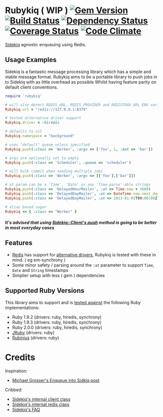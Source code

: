 # Rubykiq ( WIP ) [![Gem Version](https://badge.fury.io/rb/rubykiq.png)][gem] [![Build Status](https://travis-ci.org/karlfreeman/rubykiq.png?branch=master)][travis] [![Dependency Status](https://gemnasium.com/karlfreeman/rubykiq.png?travis)][gemnasium] [![Coverage Status](https://coveralls.io/repos/karlfreeman/rubykiq/badge.png?branch=master)][coveralls] [![Code Climate](https://codeclimate.com/github/karlfreeman/rubykiq.png)][codeclimate]

[Sidekiq] agnostic enqueuing using Redis.

[gem]: https://rubygems.org/gems/rubykiq
[travis]: http://travis-ci.org/karlfreeman/rubykiq
[gemnasium]: https://gemnasium.com/karlfreeman/rubykiq
[coveralls]: https://coveralls.io/r/karlfreeman/rubykiq
[codeclimate]: https://codeclimate.com/github/karlfreeman/rubykiq

[sidekiq]: http://mperham.github.com/sidekiq/

## Usage Examples
Sidekiq is a fantastic message processing library which has a simple and stable message format. Rubykiq aims to be a portable library to push jobs in to Sidekiq with as little overhead as possible Whilst having feature parity on default client conventions.

```ruby
require 'rubykiq'

# will also detect REDIS_URL, REDIS_PROVIDER and REDISTOGO_URL ENV variables
Rubykiq.url = "redis://127.0.0.1:6379"

# tested alternative driver support
Rubykiq.driver = :hiredis

# defaults to nil
Rubykiq.namespace = "background"

# uses "default" queue unless specified
Rubykiq.push(:class => 'Worker', :args => ['foo', 1, :bat => 'bar'])

# args are optionally set to empty
Rubykiq.push(:class => 'Scheduler', :queue => 'scheduler')

# will bulk commit when sending multiple jobs
Rubykiq.push(:class => 'Worker', :args => [['foo'],['bar']]) 

# at param can be a 'Time', 'Date' or any 'Time.parse'-able strings
Rubykiq.push(:class => 'DelayedHourMailer', :at => Time.now + 3600)
Rubykiq.push(:class => 'DelayedDayMailer', :at => DateTime.now.next_day)
Rubykiq.push(:class => 'DelayedDayMailer', :at => 2013-01-01T09:00:00Z)

# alias based sugar
Rubykiq << { :class => "Worker" }

```

##### It's advised that using [Sidekiq::Client's push] method is going to be better in most everyday cases

[sidekiq::client's push]: https://github.com/mperham/sidekiq/blob/master/lib/sidekiq/client.rb#L36

## Features

* [Redis][] has support for [alternative drivers](https://github.com/redis/redis-rb#alternate-drivers), Rubykiq is tested with these in mind. ( eg em-synchrony )
* Some minor safety / parsing around the `:at` parameter to support `Time`, `Date` and `String` timestamps
* Simplier setup with less ( gem ) dependencies

[redis]: https://github.com/redis/redis-rb

## Supported Ruby Versions
This library aims to support and is [tested against][travis] the following Ruby
implementations:

* Ruby 1.9.2 (drivers: ruby, hiredis, synchrony)
* Ruby 1.9.3 (drivers: ruby, hiredis, synchrony)
* Ruby 2.0.0 (drivers: ruby, hiredis, synchrony)
* [JRuby][] (drivers: ruby)
* [Rubinius][] (drivers: ruby)

[jruby]: http://www.jruby.org/
[rubinius]: http://rubini.us/

# Credits

Inspiration:

- [Michael Grosser's Enqueue into Sidkiq post](http://grosser.it/2013/01/17/enqueue-into-sidekiq-via-pure-redis-without-loading-sidekiq/)

Cribbed:

- [Sidekiq's internal client class](https://github.com/mperham/sidekiq/blob/master/lib/sidekiq/client.rb)
- [Sidekiq's internal redis class](https://github.com/mperham/sidekiq/blob/master/lib/sidekiq/redis_connection.rb)
- [Sidekiq's FAQ](https://github.com/mperham/sidekiq/wiki/FAQ)
